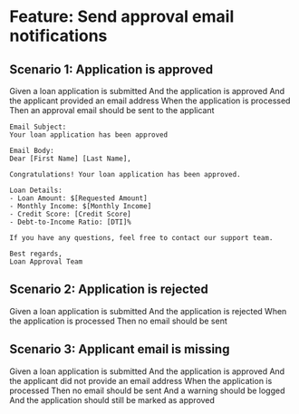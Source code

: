 # Feature: Send approval email notifications

## Scenario 1: Application is approved

Given a loan application is submitted
And the application is approved
And the applicant provided an email address
When the application is processed
Then an approval email should be sent to the applicant

```text
Email Subject:
Your loan application has been approved

Email Body:
Dear [First Name] [Last Name],

Congratulations! Your loan application has been approved.

Loan Details:
- Loan Amount: $[Requested Amount]
- Monthly Income: $[Monthly Income]
- Credit Score: [Credit Score]
- Debt-to-Income Ratio: [DTI]%

If you have any questions, feel free to contact our support team.

Best regards,  
Loan Approval Team
```

## Scenario 2: Application is rejected

Given a loan application is submitted
And the application is rejected
When the application is processed
Then no email should be sent

## Scenario 3: Applicant email is missing

Given a loan application is submitted
And the application is approved
And the applicant did not provide an email address
When the application is processed
Then no email should be sent
And a warning should be logged
And the application should still be marked as approved